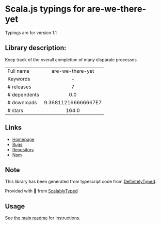 
# Scala.js typings for are-we-there-yet

Typings are for version 1.1

## Library description:
Keep track of the overall completion of many disparate processes

|                    |                 |
| ------------------ | :-------------: |
| Full name          | are-we-there-yet |
| Keywords           | - |
| # releases         | 7 |
| # dependents       | 0.0 |
| # downloads        | 9.368112166666667E7 |
| # stars            | 164.0 |

## Links
- [Homepage](https://github.com/npm/are-we-there-yet)
- [Bugs](https://github.com/npm/are-we-there-yet/issues)
- [Repository](https://github.com/npm/are-we-there-yet)
- [Npm](https://www.npmjs.com/package/are-we-there-yet)
    


## Note
This library has been generated from typescript code from [DefinitelyTyped](https://definitelytyped.org).

Provided with :purple_heart: from [ScalablyTyped](https://github.com/oyvindberg/ScalablyTyped)

## Usage
See [the main readme](../../readme.md) for instructions.


